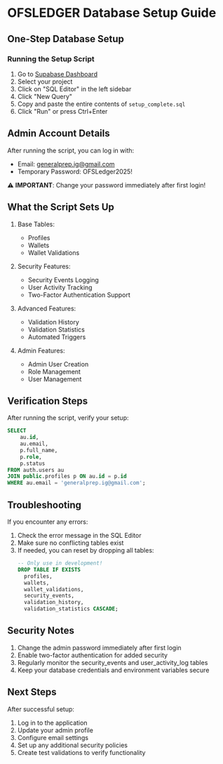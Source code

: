 # OFSLEDGER Database Setup Guide

## One-Step Database Setup

### Running the Setup Script
1. Go to [Supabase Dashboard](https://app.supabase.com)
2. Select your project
3. Click on "SQL Editor" in the left sidebar
4. Click "New Query"
5. Copy and paste the entire contents of `setup_complete.sql`
6. Click "Run" or press Ctrl+Enter

## Admin Account Details
After running the script, you can log in with:
- Email: generalprep.ig@gmail.com
- Temporary Password: OFSLedger2025!

⚠️ **IMPORTANT**: Change your password immediately after first login!

## What the Script Sets Up

1. Base Tables:
   - Profiles
   - Wallets
   - Wallet Validations

2. Security Features:
   - Security Events Logging
   - User Activity Tracking
   - Two-Factor Authentication Support

3. Advanced Features:
   - Validation History
   - Validation Statistics
   - Automated Triggers

4. Admin Features:
   - Admin User Creation
   - Role Management
   - User Management

## Verification Steps

After running the script, verify your setup:

```sql
SELECT 
    au.id,
    au.email,
    p.full_name,
    p.role,
    p.status
FROM auth.users au
JOIN public.profiles p ON au.id = p.id
WHERE au.email = 'generalprep.ig@gmail.com';
```

## Troubleshooting

If you encounter any errors:

1. Check the error message in the SQL Editor
2. Make sure no conflicting tables exist
3. If needed, you can reset by dropping all tables:
   ```sql
   -- Only use in development!
   DROP TABLE IF EXISTS 
     profiles,
     wallets,
     wallet_validations,
     security_events,
     validation_history,
     validation_statistics CASCADE;
   ```

## Security Notes

1. Change the admin password immediately after first login
2. Enable two-factor authentication for added security
3. Regularly monitor the security_events and user_activity_log tables
4. Keep your database credentials and environment variables secure

## Next Steps

After successful setup:

1. Log in to the application
2. Update your admin profile
3. Configure email settings
4. Set up any additional security policies
5. Create test validations to verify functionality
